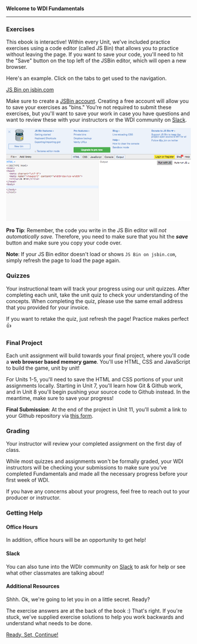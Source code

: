 **Welcome to WDI Fundamentals**

---

### Exercises

This ebook is interactive! Within every Unit, we've included practice exercises using a code editor (called JS Bin) that allows you to practice without leaving the page. If you want to save your code, you'll need to hit the "Save" button on the top left of the JSBin editor, which will open a new browser.

Here's an example. Click on the tabs to get used to the navigation.

<a class="jsbin-embed" href="https://jsbin.com/zojica/embed?html,output&height=600px">JS Bin on jsbin.com</a><script src="https://static.jsbin.com/js/embed.min.js?3.35.12"></script>


Make sure to create a [JSBin account](https://jsbin.com/). Creating a free account will allow you to save your exercises as "bins." You're not required to submit these exercises, but you'll want to save your work in case you have questions and want to review these with your instructors or the WDI community on [Slack](00_chapter/intro.md).


![](../assets/elkwebdesign/jsbin.png)


**Pro Tip**: Remember, the code you write in the JS Bin editor will *not automatically save.* Therefore, you need to make sure that you hit the ***save*** button and make sure you copy your code over.

**Note**: If your JS Bin editor doesn't load or shows `JS Bin on jsbin.com`, simply refresh the page to load the page again.


### Quizzes

Your instructional team will track your progress using our unit quizzes. After completing each unit, take the unit quiz to check your understanding of the concepts. When completing the quiz, please use the same email address that you provided for your invoice.

If you want to retake the quiz, just refresh the page! Practice makes perfect :+1:

### Final Project

Each unit assignment will build towards your final project, where you'll code a **web browser based memory game**. You'll use HTML, CSS and JavaScript to build the game, unit by unit!

For Units 1-5, you'll need to save the HTML and CSS portions of your unit assignments locally. Starting in Unit 7, you'll learn how Git & Github work, and in Unit 8 you'll begin pushing your source code to Github instead. In the meantime, make sure to save your progress!

**Final Submission**: At the end of the project in Unit 11, you'll submit a link to your Github repository via [this form](https://ga-immersives.typeform.com/to/UHC5Yp).


### Grading

Your instructor will review your completed assignment on the first day of class.

While most quizzes and assignments won't be formally graded, your WDI instructors will be checking your submissions to make sure you've completed Fundamentals and made all the necessary progress before your first week of WDI.

If you have any concerns about your progress, feel free to reach out to your producer or instructor.


### Getting Help

#### Office Hours

In addition, office hours will be an opportunity to get help!

#### Slack

You can also tune into the WDIr community on [Slack](00_chapter/intro.md) to ask for help or see what other classmates are talking about!

#### Additional Resources

Shhh. Ok, we're going to let you in on a little secret. Ready?

The exercise answers are at the back of the book :) That's right. If you're stuck, we've supplied exercise solutions to help you work backwards and understand what needs to be done.

[Ready, Set, Continue!](../01_chapter/02_lesson.md)
